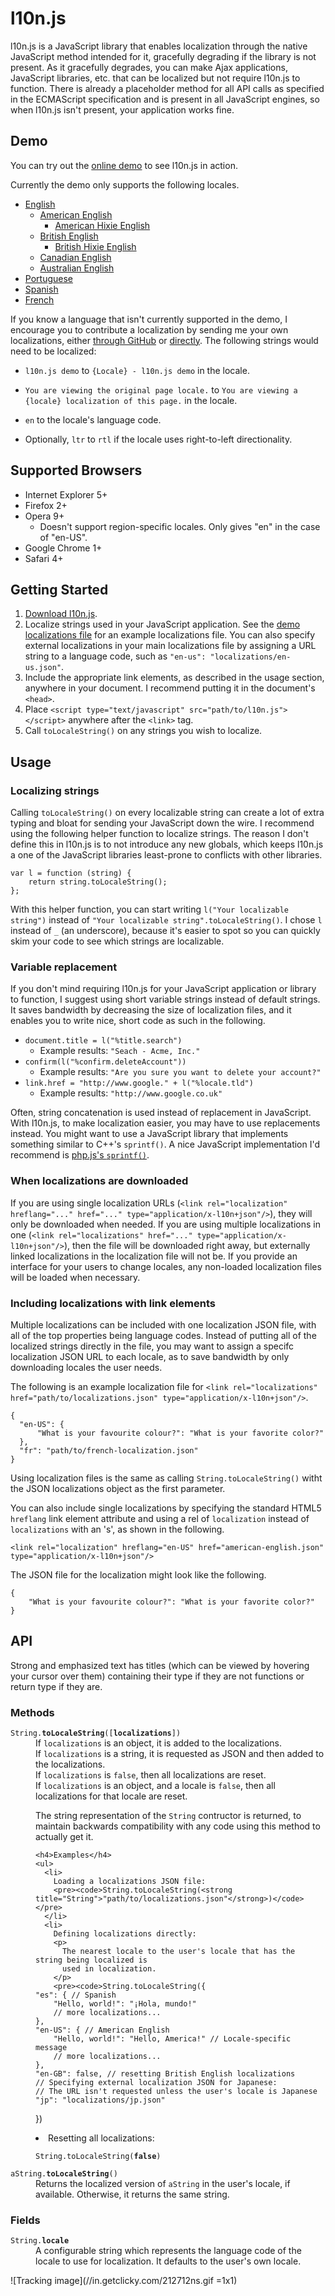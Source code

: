 l10n.js
=======

l10n.js is a JavaScript library that enables localization through the native JavaScript
method intended for it, gracefully degrading if the library is not present. As it
gracefully degrades, you can make Ajax applications, JavaScript libraries, etc. that can
be localized but not require l10n.js to function. There is already a placeholder method
for all API calls as specified in the ECMAScript specification and is present in all
JavaScript engines, so when l10n.js isn't present, your application works fine.


Demo
----

You can try out the [online demo][1] to see l10n.js in action.

Currently the demo only supports the following locales.

* [English](http://purl.eligrey.com/l10n.js/demo/en)
    * [American English](http://purl.eligrey.com/l10n.js/demo/en-US)
        * [American Hixie English](http://purl.eligrey.com/l10n.js/demo/en-US-x-Hixie)
    * [British English](http://purl.eligrey.com/l10n.js/demo/en-GB)
        * [British Hixie English](http://purl.eligrey.com/l10n.js/demo/en-GB-x-Hixie)
    * [Canadian English](http://purl.eligrey.com/l10n.js/demo/en-CA)
    * [Australian English](http://purl.eligrey.com/l10n.js/demo/en-AU)
* [Portuguese](http://purl.eligrey.com/l10n.js/demo/pt)
* [Spanish](http://purl.eligrey.com/l10n.js/demo/es)
* [French](http://purl.eligrey.com/l10n.js/demo/fr)

If you know a language that isn't currently supported in the demo, I encourage you to
contribute a localization by sending me your own localizations, either [through GitHub][2]
or [directly][3]. The following strings would need to be localized:

* `l10n.js demo` to `{Locale} - l10n.js demo` in the locale.
* `You are viewing the original page locale.` to `You are viewing a {locale} localization
  of this page.` in the locale.
* `en` to the locale's language code.
* Optionally, `ltr` to `rtl` if the locale uses right-to-left directionality.

  [1]: http://purl.eligrey.com/l10n.js/demo
  [2]: http://github.com/inbox/new/eligrey
  [3]: http://purl.eligrey.com/contact


Supported Browsers
------------------

* Internet Explorer 5+
* Firefox 2+
* Opera 9+
    * Doesn't support region-specific locales. Only gives "en" in the case of "en-US".
* Google Chrome 1+
* Safari 4+


Getting Started
---------------

 1. [Download l10n.js][4].
 2. Localize strings used in your JavaScript application. See the [demo localizations
    file][5] for an example localizations file. You can also specify external
    localizations in your main localizations file by assigning a URL string to a language
    code, such as `"en-us": "localizations/en-us.json"`.
 3. Include the appropriate link elements, as described in the usage section, anywhere in
    your document. I recommend putting it in the document's `<head>`.
 4. Place `<script type="text/javascript" src="path/to/l10n.js"></script>`
    anywhere after the `<link>` tag.
 5. Call `toLocaleString()` on any strings you wish to localize.


  [4]: http://purl.eligrey.com/github/l10n.js/raw/master/l10n.js
  [5]: http://purl.eligrey.com/github/l10n.js/blob/master/demo/localizations.json


Usage
-----

### Localizing strings

Calling `toLocaleString()` on every localizable string can create a lot of extra typing
and bloat for sending your JavaScript down the wire. I recommend using the following
helper function to localize strings. The reason I don't define this in l10n.js is to not
introduce any new globals, which keeps l10n.js a one of the JavaScript libraries
least-prone to conflicts with other libraries.

    var l = function (string) {
        return string.toLocaleString();
    };

With this helper function, you can start writing `l("Your localizable string")` instead
of `"Your localizable string".toLocaleString()`. I chose `l` instead of `_` (an
underscore), because it's easier to spot so you can quickly skim your code to see which
strings are localizable.


### Variable replacement

If you don't mind requiring l10n.js for your JavaScript application or library to
function, I suggest using short variable strings instead of default strings. It saves
bandwidth by decreasing the size of localization files, and it enables you to write
nice, short code as such in the following.

* `document.title = l("%title.search")`
    * Example results: `"Seach - Acme, Inc."`
* `confirm(l("%confirm.deleteAccount"))`
    * Example results: `"Are you sure you want to delete your account?"`
* `link.href = "http://www.google." + l("%locale.tld")`
    * Example results: `"http://www.google.co.uk"` 

Often, string concatenation is used instead of replacement in JavaScript. With l10n.js,
to make localization easier, you may have to use replacements instead. You might want to
use a JavaScript library that implements something similar to C++'s `sprintf()`. A nice
JavaScript implementation I'd recommend is [php.js's `sprintf()`][4].

  [4]: http://phpjs.org/functions/sprintf


### When localizations are downloaded

If you are using single localization URLs
(`<link rel="localization" hreflang="..." href="..." type="application/x-l10n+json"/>`),
they will only be downloaded when needed. If you are using multiple localizations in one
(`<link rel="localizations" href="..." type="application/x-l10n+json"/>`), then the file
will be downloaded right away, but externally linked localizations in the localization
file will not be. If you provide an interface for your users to change locales, any
non-loaded localization files will be loaded when necessary.


### Including localizations with link elements

Multiple localizations can be included with one localization JSON file, with all of the
top properties being language codes. Instead of putting all of the localized strings
directly in the file, you may want to assign a specifc localization JSON URL to each
locale, as to save bandwidth by only downloading locales the user needs.

The following is an example localization file for
`<link rel="localizations" href="path/to/localizations.json" type="application/x-l10n+json"/>`.

    {
      "en-US": {
          "What is your favourite colour?": "What is your favorite color?"
      },
      "fr": "path/to/french-localization.json"
    }

Using localization files is the same as calling `String.toLocaleString()` witht the JSON
localizations object as the first parameter.

You can also include single localizations by specifying the standard HTML5 `hreflang` link
element attribute and using a rel of `localization` instead of `localizations` with an
's', as shown in the following.

    <link rel="localization" hreflang="en-US" href="american-english.json" type="application/x-l10n+json"/>

The JSON file for the localization might look like the following.

    {
        "What is your favourite colour?": "What is your favorite color?"
    }


API
---

Strong and emphasized text has titles (which can be viewed by hovering your cursor over
them) containing their type if they are not functions or return type if they are.


### Methods

<dl>
  <dt><code>String.<strong title="String">toLocaleString</strong>([<strong title="Object or String or Boolean">localizations</strong>])</code></dt>
  <dd>
    If <code title="Object">localizations</code> is an object, it is added to the
    localizations.
    <br />
    If <code title="String">localizations</code> is a string, it is requested as JSON and
    then added to the localizations.
    <br />
    If <code title="Boolean">localizations</code> is <code>false</code>, then all
    localizations are reset.
    <br />
    If <code title="Object">localizations</code> is an object, and a locale is
    <code>false</code>, then all localizations for that locale are reset.
    <p>
      The string representation of the <code>String</code> contructor is returned, to
      maintain backwards compatibility with any code using this method to actually get it.
    </p>
    
    <h4>Examples</h4>
    <ul>
      <li>
        Loading a localizations JSON file:
        <pre><code>String.toLocaleString(<strong title="String">"path/to/localizations.json"</strong>)</code></pre>
      </li>
      <li>
        Defining localizations directly:
        <p>
          The nearest locale to the user's locale that has the string being localized is
          used in localization.
        </p>
        <pre><code>String.toLocaleString({
    "es": { // Spanish
        "Hello, world!": "¡Hola, mundo!"
        // more localizations...
    },
    "en-US": { // American English
        "Hello, world!": "Hello, America!" // Locale-specific message
        // more localizations...
    },
    "en-GB": false, // resetting British English localizations
    // Specifying external localization JSON for Japanese:
    // The URL isn't requested unless the user's locale is Japanese
    "jp": "localizations/jp.json"
})</code></pre>
      </li>
      <li>
        Resetting all localizations:
        <pre><code>String.toLocaleString(<strong title="Boolean">false</strong>)</code></pre>
      </li>
    </ul>
  </dd>
  
  <dt><code>aString.<strong title="String">toLocaleString</strong>()</strong></code></dt>
  <dd>
    Returns the localized version of <code>aString</code> in the user's locale,
    if available. Otherwise, it returns the same string.
  </dd>
</dl>

### Fields

<dl>
  <dt><code>String.<strong title="Object">locale</strong></code></dt>
  <dd>
    A configurable string which represents the language code of the locale to use for
    localization. It defaults to the user's own locale.
  </dd>
</dl>


![Tracking image](//in.getclicky.com/212712ns.gif =1x1)
